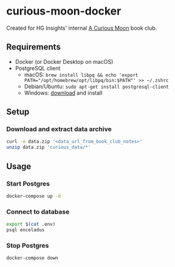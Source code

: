 # curious-moon-docker

Created for HG Insights' internal [A Curious Moon](https://bigmachine.io/products/a-curious-moon/) book club.

## Requirements

- Docker (or Docker Desktop on macOS)
- PostgreSQL client
  - macOS: `brew install libpq && echo 'export PATH="/opt/homebrew/opt/libpq/bin:$PATH"' >> ~/.zshrc`
  - Debian/Ubuntu: `sudo apt-get install postgresql-client`
  - Windows: [download](http://postgresql.org/download/) and install

## Setup

### Download and extract data archive

```sh
curl -o data.zip '<data_url_from_book_club_notes>'
unzip data.zip 'curious_data/*'
```

## Usage

### Start Postgres

```sh
docker-compose up -d
```

### Connect to database

```sh
export $(cat .env)
psql enceladus
```

### Stop Postgres

```sh
docker-compose down
```
